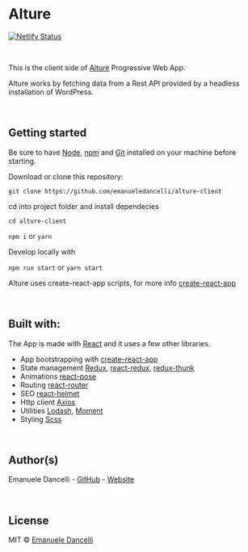 # Alture

[![Netlify Status](https://api.netlify.com/api/v1/badges/304ab92a-4fd1-412e-a410-ad154db84067/deploy-status)](https://app.netlify.com/sites/alture-test/deploys)


&nbsp;

This is the client side of [Alture](https://alture.org) Progressive Web App.

Alture works by fetching data from a Rest API provided by a headless installation of WordPress.

&nbsp;

## Getting started

Be sure to have [Node](https://nodejs.org/en/), [npm](https://www.npmjs.com/) and [Git](https://git-scm.com/) installed on your machine before starting.

Download or clone this repository:

`git clone https://github.com/emanueledancelli/alture-client`

cd into project folder and install dependecies

`cd alture-client`

`npm i` or `yarn`

Develop locally with

`npm run start` or `yarn start`

Alture uses create-react-app scripts, for more info [create-react-app](https://github.com/facebook/create-react-app)

&nbsp;

## Built with:

The App is made with [React](https://reactjs.org/) and it uses a few other libraries.

- App bootstrapping with [create-react-app](https://github.com/facebook/create-react-app)
- State management [Redux](https://github.com/reduxjs/redux), [react-redux](https://github.com/reduxjs/react-redux), [redux-thunk](https://github.com/reduxjs/redux-thunk)
- Animations [react-pose](https://github.com/Popmotion/popmotion/tree/master/packages/react-pose)
- Routing [react-router](https://github.com/ReactTraining/react-router)
- SEO [react-helmet](https://github.com/nfl/react-helmet)
- Http client [Axios](https://github.com/axios/axios)
- Utilities [Lodash](https://github.com/lodash/lodash), [Moment](https://github.com/moment/moment/)
- Styling [Scss](https://sass-lang.com/)

&nbsp;

## Author(s)

Emanuele Dancelli - [GitHub](https://github.com/emanueledancelli) - [Website](https://emanueledancelli.com)

&nbsp;

## License

MIT © [Emanuele Dancelli](https://emanueledancelli.com)
